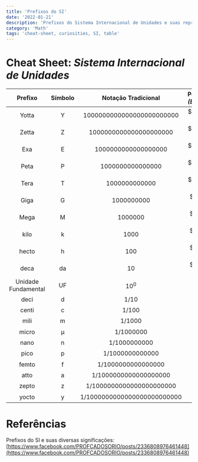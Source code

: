 ```yaml
---
title: 'Prefixos do SI'
date: '2022-01-21'
description: 'Prefixos do Sistema Internacional de Unidades e suas representações'
category: 'Math'
tags: 'cheat-sheet, curiosities, SI, table'
---
```


# **Cheat Sheet**: _Sistema Internacional de Unidades_

| Prefixo | Símbolo | **Notação Tradicional** | Potências _(Base 10)_ | Nome |
|:-------:|:-------:|:-----------------------:|:---------------------:|:----:|
| Yotta   | Y       | $1 000 000 000 000 000 000 000 000$ | $ 10^{24} $ | Septilhão |
| Zetta   | Z       | $1 000 000 000 000 000 000 000$ | $ 10^{21} $ | Sextilhão |
| Exa     | E       | $1 000 000 000 000 000 000$ | $ 10^{18} $ | Quintilhão |
| Peta    | P       | $1 000 000 000 000 000$ | $ 10^{15} $ | Quadrilhão |
| Tera    | T       | $1 000 000 000 000$ | $ 10^{12} $ | Trilhão |
| Giga    | G       | $1 000 000 000$ | $ 10^{9} $ | Bilhão |
| Mega    | M       | $1 000 000$ | $ 10^{6} $ | Milhão |
| kilo    | k       | $1 000$ | $ 10^{3} $ | Mil |
| hecto   | h       | $100$ | $ 10^{2} $ | Cem |
| deca    | da      | $10$ | $ 10^{1} $ | Dez |
| Unidade Fundamental | UF | $10^{0}$ | $10^{0}$ | Um |
| deci | d | $1/10$ | $10^{-1}$ | Décimo |
| centi | c | $1/100$ | $10^{-2}$ | Centésimo |
| mili | m | $1/1000$ | $10^{-3}$ | Milésimo |
| micro | μ | $1/1000000$ | $10^{-6}$ | Milionésimo |
| nano | n | $1/1000000000$ | $10^{-9}$ | Bilionésimo |
| pico | p | $1/1000000000000$ | $10^{-12}$ | Trilionésimo |
| femto | f | $1/1000000000000000$ | $10^{-15}$ | Quadrilionésimo |
| atto | a | $1/1000000000000000000$ | $10^{-18}$ | Quintilionésimo |
| zepto | z | $1/1000000000000000000000$ | $10^{-21}$ | Sextilionésimo |
| yocto | y | $1/1000000000000000000000000$ | $10^{-24}$ | Septilionésimo |

# Referências

Prefixos do SI e suas diversas significações: [https://www.facebook.com/PROFCADOSORIO/posts/2336808976461448](https://www.facebook.com/PROFCADOSORIO/posts/2336808976461448)